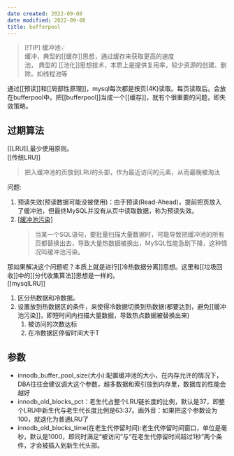 ```yaml
---
date created: 2022-09-08
date modified: 2022-09-08
title: bufferpool
---
```


> [!TIP] 缓冲池💡  
>  缓冲，典型的[[缓存]]思想，通过缓存来获取更高的速度  
>  池， 典型的 [[池化]]思想技术，本质上是提供复用率，较少资源的创建、删除。如线程池等

通过[[预读]]和[[局部性原理]]，mysql每次都是按页(4K)读取。每页读取后。会放在bufferpool中。把[[bufferpool]]当成一个[[缓存]]，就有个很重要的问题，即失效策略。

## 过期算法

[[LRU]],最少使用原则。  
[[传统LRU]]

> 把入缓冲池的页放到LRU的头部，作为最近访问的元素，从而最晚被淘汰

问题:

1. 预读失效(预读数据可能没被使用)：由于预读(Read-Ahead)，提前把页放入了缓冲池，但最终MySQL并没有从页中读取数据，称为预读失效。
2. [[缓冲池污染]](只要被访问就放到热数据区，导致缓冲池被污染)
   > 当某一个SQL语句，要批量扫描大量数据时，可能导致把缓冲池的所有页都替换出去，导致大量热数据被换出，MySQL性能急剧下降，这种情况叫缓冲池污染。

那如果解决这个问题呢？本质上就是进行[[冷热数据分离]]思想。这里和[[垃圾回收]]中的[[分代收集算法]]思想是一样的。  
[[mysqlLRU]]

1. 区分热数据和冷数据。
2. 设置放到热数据区的条件，来使得冷数据切换到热数据(都要达到，避免[[缓冲池污染]]，即短时间内扫描大量数据，导致热点数据被替换出来)
	1. 被访问的次数达标
	2. 在冷数据区停留时间大于T

## 参数

+ innodb_buffer_pool_size(大小):配置缓冲池的大小，在内存允许的情况下，DBA往往会建议调大这个参数，越多数据和索引放到内存里，数据库的性能会越好
+ innodb_old_blocks_pct：老生代占整个LRU链长度的比例，默认是37，即整个LRU中新生代与老生代长度比例是63:37。画外音：如果把这个参数设为100，就退化为普通LRU了
+ innodb_old_blocks_time(在老生代停留时间):老生代停留时间窗口，单位是毫秒，默认是1000，即同时满足“被访问”与“在老生代停留时间超过1秒”两个条件，才会被插入到新生代头部。
